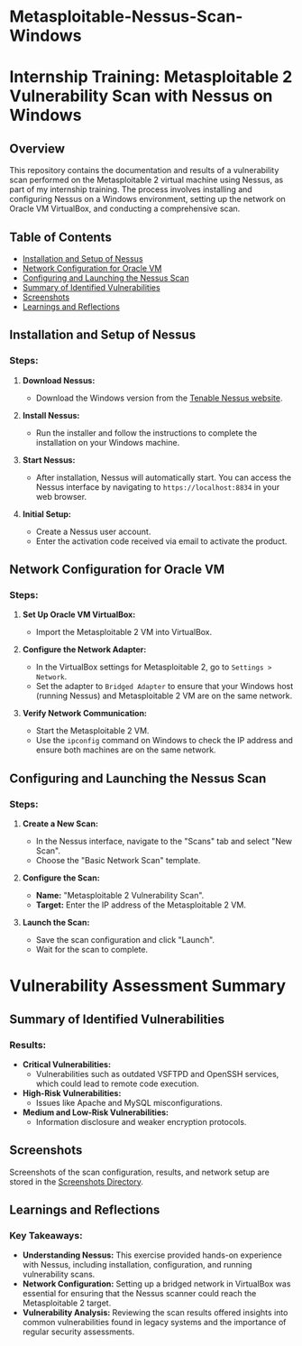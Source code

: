 # Metasploitable-Nessus-Scan-Windows
# Internship Training: Metasploitable 2 Vulnerability Scan with Nessus on Windows

## Overview
This repository contains the documentation and results of a vulnerability scan performed on the Metasploitable 2 virtual machine using Nessus, as part of my internship training. The process involves installing and configuring Nessus on a Windows environment, setting up the network on Oracle VM VirtualBox, and conducting a comprehensive scan.

## Table of Contents
- [Installation and Setup of Nessus](#installation-and-setup-of-nessus)
- [Network Configuration for Oracle VM](#network-configuration-for-oracle-vm)
- [Configuring and Launching the Nessus Scan](#configuring-and-launching-the-nessus-scan)
- [Summary of Identified Vulnerabilities](#summary-of-identified-vulnerabilities)
- [Screenshots](#screenshots)
- [Learnings and Reflections](#learnings-and-reflections)

## Installation and Setup of Nessus
### Steps:
1. **Download Nessus:**
   - Download the Windows version from the [Tenable Nessus website](https://www.tenable.com/products/nessus).

2. **Install Nessus:**
   - Run the installer and follow the instructions to complete the installation on your Windows machine.

3. **Start Nessus:**
   - After installation, Nessus will automatically start. You can access the Nessus interface by navigating to `https://localhost:8834` in your web browser.

4. **Initial Setup:**
   - Create a Nessus user account.
   - Enter the activation code received via email to activate the product.

## Network Configuration for Oracle VM
### Steps:
1. **Set Up Oracle VM VirtualBox:**
   - Import the Metasploitable 2 VM into VirtualBox.

2. **Configure the Network Adapter:**
   - In the VirtualBox settings for Metasploitable 2, go to `Settings > Network`.
   - Set the adapter to `Bridged Adapter` to ensure that your Windows host (running Nessus) and Metasploitable 2 VM are on the same network.

3. **Verify Network Communication:**
   - Start the Metasploitable 2 VM.
   - Use the `ipconfig` command on Windows to check the IP address and ensure both machines are on the same network.

## Configuring and Launching the Nessus Scan
### Steps:
1. **Create a New Scan:**
   - In the Nessus interface, navigate to the "Scans" tab and select "New Scan".
   - Choose the "Basic Network Scan" template.

2. **Configure the Scan:**
   - **Name:** "Metasploitable 2 Vulnerability Scan".
   - **Target:** Enter the IP address of the Metasploitable 2 VM.

3. **Launch the Scan:**
   - Save the scan configuration and click "Launch".
   - Wait for the scan to complete.

# Vulnerability Assessment Summary

## Summary of Identified Vulnerabilities

### Results:
- **Critical Vulnerabilities:** 
  - Vulnerabilities such as outdated VSFTPD and OpenSSH services, which could lead to remote code execution.
- **High-Risk Vulnerabilities:** 
  - Issues like Apache and MySQL misconfigurations.
- **Medium and Low-Risk Vulnerabilities:** 
  - Information disclosure and weaker encryption protocols.

## Screenshots
Screenshots of the scan configuration, results, and network setup are stored in the [Screenshots Directory](https://github.com/sammyoflightup/Metasploitable-Nessus-Scan-Windows/tree/main/Screenshots).

## Learnings and Reflections

### Key Takeaways:
- **Understanding Nessus:** This exercise provided hands-on experience with Nessus, including installation, configuration, and running vulnerability scans.
- **Network Configuration:** Setting up a bridged network in VirtualBox was essential for ensuring that the Nessus scanner could reach the Metasploitable 2 target.
- **Vulnerability Analysis:** Reviewing the scan results offered insights into common vulnerabilities found in legacy systems and the importance of regular security assessments.

